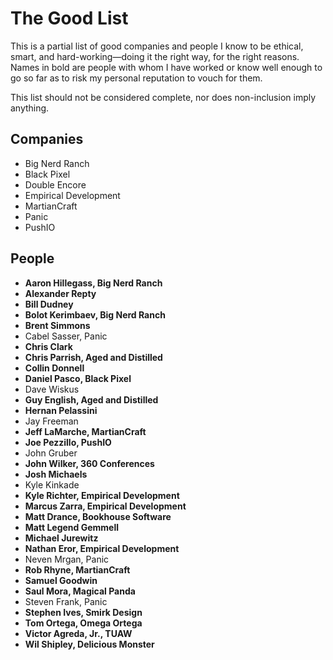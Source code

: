 # The Good List

This is a partial list of good companies and people I know to be ethical, smart, and hard-working—doing it the right way, for the right reasons. Names in bold are people with whom I have worked or know well enough to go so far as to risk my personal reputation to vouch for them.

This list should not be considered complete, nor does non-inclusion imply anything.

## Companies

*   Big Nerd Ranch
*	Black Pixel
*	Double Encore
*	Empirical Development
*	MartianCraft
*	Panic
*	PushIO

## People

* __Aaron Hillegass, Big Nerd Ranch__
* __Alexander Repty__
* __Bill Dudney__
* __Bolot Kerimbaev, Big Nerd Ranch__
* __Brent Simmons__
*	Cabel Sasser, Panic
* __Chris Clark__
* __Chris Parrish, Aged and Distilled__
* __Collin Donnell__
* __Daniel Pasco, Black Pixel__
*	Dave Wiskus
* __Guy English, Aged and Distilled__
* __Hernan Pelassini__
*	Jay Freeman
* __Jeff LaMarche, MartianCraft__
* __Joe Pezzillo, PushIO__
*	John Gruber
* __John Wilker, 360 Conferences__
* __Josh Michaels__
*	Kyle Kinkade
* __Kyle Richter, Empirical Development__
* __Marcus Zarra, Empirical Development__
* __Matt Drance, Bookhouse Software__
* __Matt Legend Gemmell__
* __Michael Jurewitz__
* __Nathan Eror, Empirical Development__
*	Neven Mrgan, Panic
* __Rob Rhyne, MartianCraft__
* __Samuel Goodwin__
* __Saul Mora, Magical Panda__
* Steven Frank, Panic
* __Stephen Ives, Smirk Design__
* __Tom Ortega, Omega Ortega__
* __Victor Agreda, Jr., TUAW__
* __Wil Shipley, Delicious Monster__
